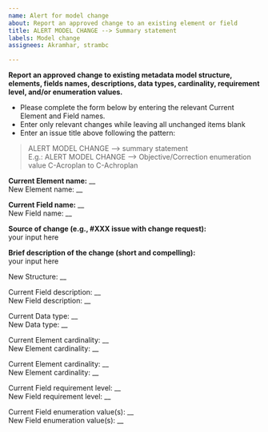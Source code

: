 ```yaml
---
name: Alert for model change
about: Report an approved change to an existing element or field
title: ALERT MODEL CHANGE --> Summary statement
labels: Model change
assignees: Akramhar, strambc

---
```


**Report an approved change to existing metadata model structure, elements, fields names, descriptions, data types, cardinality, requirement level, and/or enumeration values.**
- Please complete the form below by entering the relevant Current Element and Field names. 
- Enter only relevant changes while leaving all unchanged items blank
- Enter an issue title above following the pattern:

> ALERT MODEL CHANGE --> summary statement <br/>
E.g.: ALERT MODEL CHANGE --> Objective/Correction enumeration value C-Acroplan to C-Achroplan

**Current Element name:** __ <br/>
New Element name: __

**Current Field name:** __ <br/>
New Field name: __

**Source of change (e.g., #XXX issue with change request):** <br/>
your input here

**Brief description of the change (short and compelling):** <br/>
your input here

New Structure: __ <br/>

Current Field description: __ <br/>
New Field description: __

Current Data type: __ <br/>
New Data type: __

Current Element cardinality: __ <br/>
New Element cardinality: __

Current Element cardinality: __ <br/>
New Element cardinality: __

Current Field requirement level: __ <br/>
New Field requirement level: __

Current Field enumeration value(s): __ <br/>
New Field enumeration value(s): __
